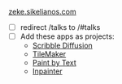 [zeke.sikelianos.com](http://zeke.sikelianos.com)


- [ ] redirect /talks to /#talks
- [ ] Add these apps as projects:
    - [Scribble Diffusion](https://scribblediffusion.com)
    - [TileMaker](https://tilemaker.app)
    - [Paint by Text](https://paintbytext.chat)
    - [Inpainter](https://inpainter.vercel.app)